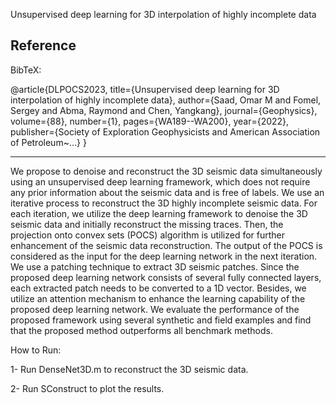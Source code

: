 Unsupervised deep learning for 3D interpolation of highly incomplete data

## Reference

BibTeX:

@article{DLPOCS2023,
  title={Unsupervised deep learning for 3D interpolation of highly incomplete data},
  author={Saad, Omar M and Fomel, Sergey and Abma, Raymond and Chen, Yangkang},
  journal={Geophysics},
  volume={88},
  number={1},
  pages={WA189--WA200},
  year={2022},
  publisher={Society of Exploration Geophysicists and American Association of Petroleum~…}
}

-----------

We propose to denoise and reconstruct the 3D seismic data simultaneously using an unsupervised deep learning framework, which does not require any prior information about the seismic data and is free of labels.
We use an iterative process to reconstruct the 3D highly incomplete seismic data. For each iteration, we utilize the deep learning framework to denoise the 3D seismic data and initially reconstruct the missing traces.
Then, the projection onto convex sets (POCS) algorithm is utilized for further enhancement of the seismic data reconstruction. The output of the POCS is considered as the input for the deep learning network in the next iteration. 
We use a patching technique to extract 3D seismic patches. Since the proposed deep learning network consists of several fully connected layers, each extracted patch needs to be converted to a 1D vector. Besides, we utilize an attention mechanism to enhance the learning capability of the proposed deep learning network. We evaluate the performance of the proposed framework using several synthetic and field examples and find that the proposed method outperforms all benchmark methods.

How to Run:

1- Run DenseNet3D.m to reconstruct the 3D seismic data.

2- Run SConstruct to plot the results.

